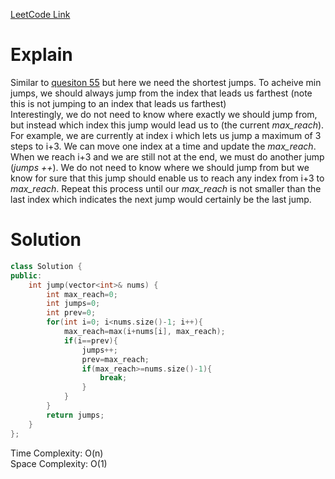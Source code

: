 [LeetCode Link](https://leetcode.com/problems/jump-game-ii/)  

# Explain  
Similar to [quesiton 55](55.md) but here we need the shortest jumps.
To acheive min jumps, we should always jump from the index that leads us farthest (note this is not jumping to an index that leads us farthest)  
Interestingly, we do not need to know where exactly we should jump from, but instead which index this jump would lead us to (the current *max_reach*).  
For example, we are currently at index i which lets us jump a maximum of 3 steps to i+3. We can move one index at a time and update the *max_reach*. When we reach i+3 and we are still not at the end, we must do another jump (*jumps ++*). We do not need to know where we should jump from but we know for sure that this jump should enable us to reach any index from i+3 to *max_reach*. Repeat this process until our *max_reach* is not smaller than the last index which indicates the next jump would certainly be the last jump.

# Solution

```CPP
class Solution {
public:
    int jump(vector<int>& nums) {
        int max_reach=0;
        int jumps=0;
        int prev=0;
        for(int i=0; i<nums.size()-1; i++){
            max_reach=max(i+nums[i], max_reach);
            if(i==prev){
                jumps++;
                prev=max_reach;
                if(max_reach>=nums.size()-1){
                    break;
                }   
            }
        }
        return jumps;
    }
};
```
Time Complexity: O(n)  
Space Complexity: O(1)

